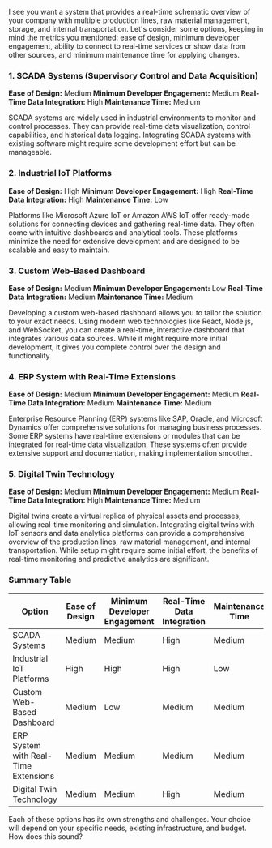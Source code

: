 I see you want a system that provides a real-time schematic overview of your company with multiple production lines, raw material management, storage, and internal transportation. Let's consider some options, keeping in mind the metrics you mentioned: ease of design, minimum developer engagement, ability to connect to real-time services or show data from other sources, and minimum maintenance time for applying changes.

### 1. **SCADA Systems (Supervisory Control and Data Acquisition)**
**Ease of Design:** Medium 
**Minimum Developer Engagement:** Medium 
**Real-Time Data Integration:** High 
**Maintenance Time:** Medium 

SCADA systems are widely used in industrial environments to monitor and control processes. They can provide real-time data visualization, control capabilities, and historical data logging. Integrating SCADA systems with existing software might require some development effort but can be manageable.

### 2. **Industrial IoT Platforms**
**Ease of Design:** High 
**Minimum Developer Engagement:** High 
**Real-Time Data Integration:** High 
**Maintenance Time:** Low 

Platforms like Microsoft Azure IoT or Amazon AWS IoT offer ready-made solutions for connecting devices and gathering real-time data. They often come with intuitive dashboards and analytical tools. These platforms minimize the need for extensive development and are designed to be scalable and easy to maintain.

### 3. **Custom Web-Based Dashboard**
**Ease of Design:** Medium 
**Minimum Developer Engagement:** Low 
**Real-Time Data Integration:** Medium 
**Maintenance Time:** Medium 

Developing a custom web-based dashboard allows you to tailor the solution to your exact needs. Using modern web technologies like React, Node.js, and WebSocket, you can create a real-time, interactive dashboard that integrates various data sources. While it might require more initial development, it gives you complete control over the design and functionality.

### 4. **ERP System with Real-Time Extensions**
**Ease of Design:** Medium 
**Minimum Developer Engagement:** Medium 
**Real-Time Data Integration:** Medium 
**Maintenance Time:** Medium 

Enterprise Resource Planning (ERP) systems like SAP, Oracle, and Microsoft Dynamics offer comprehensive solutions for managing business processes. Some ERP systems have real-time extensions or modules that can be integrated for real-time data visualization. These systems often provide extensive support and documentation, making implementation smoother.

### 5. **Digital Twin Technology**
**Ease of Design:** Medium 
**Minimum Developer Engagement:** Medium 
**Real-Time Data Integration:** High 
**Maintenance Time:** Medium 

Digital twins create a virtual replica of physical assets and processes, allowing real-time monitoring and simulation. Integrating digital twins with IoT sensors and data analytics platforms can provide a comprehensive overview of the production lines, raw material management, and internal transportation. While setup might require some initial effort, the benefits of real-time monitoring and predictive analytics are significant.

### Summary Table
| Option                   | Ease of Design | Minimum Developer Engagement | Real-Time Data Integration | Maintenance Time |
|--------------------------|----------------|------------------------------|----------------------------|------------------|
| SCADA Systems            | Medium         | Medium                       | High                       | Medium           |
| Industrial IoT Platforms | High           | High                         | High                       | Low              |
| Custom Web-Based Dashboard | Medium       | Low                          | Medium                     | Medium           |
| ERP System with Real-Time Extensions | Medium | Medium                  | Medium                     | Medium           |
| Digital Twin Technology  | Medium         | Medium                       | High                       | Medium           |

Each of these options has its own strengths and challenges. Your choice will depend on your specific needs, existing infrastructure, and budget. How does this sound?